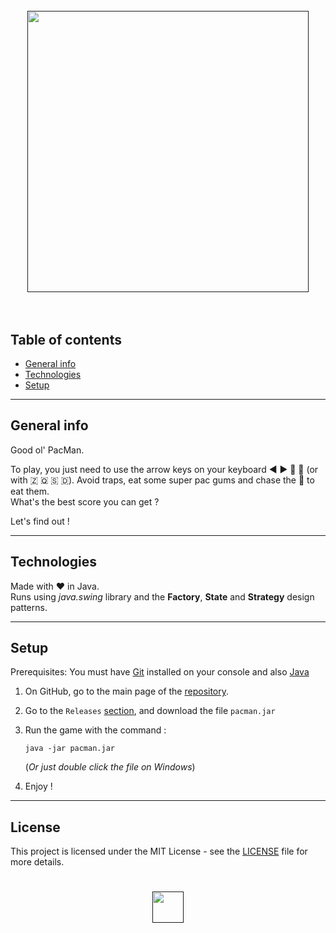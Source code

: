 <h1 align="center">
  <br>
  <a href=""><img src="https://i.pinimg.com/originals/b4/ee/c4/b4eec4d093adbe9d8a3cbb40d024836a.png" width="450"></a>
  <br>
  <br>
</h1>

## Table of contents
* [General info](#general-info)
* [Technologies](#technologies)
* [Setup](#setup)
___
## General info
Good ol' PacMan.

To play, you just need to use the arrow keys on your keyboard ◀️ ▶️ 🔼 🔽 (or with 🇿 🇶 🇸 🇩).
Avoid traps, eat some super pac gums and chase the 👻 to eat them.
<br />
What's the best score you can get ?

Let's find out !
___
## Technologies

Made with ❤️ in Java.
<br />
Runs using _java.swing_ library and the **Factory**, **State** and **Strategy** design patterns.
___
## Setup

Prerequisites: You must have [Git](https://git-scm.com/downloads) installed on your console and also [Java](https://www.java.com/en/download/)

1. On GitHub, go to the main page of the [repository](https://github.com/lucasvigier/pacman).
2. Go to the ``Releases`` [section](https://github.com/lucasvigier/pacman/releases/tag/production), and download the file ``pacman.jar``
3. Run the game with the command :

    ```
    java -jar pacman.jar
    ```
    (*Or just double click the file on Windows*)
4. Enjoy !

___
## License
This project is licensed under the MIT License - see the [LICENSE](https://github.com/lucasvigier/pacman/blob/main/LICENSE) file for more details.

<h1 align="center">
  <a href=""><img src="https://res.cloudinary.com/dek4evg4t/image/upload/v1562055192/pac-man-logo-icon-512x512.png" width="50"></a>
  <br>
</h1>
